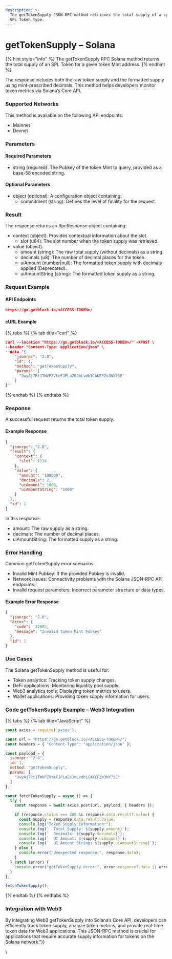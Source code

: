 ```yaml
---
description: >-
  The getTokenSupply JSON-RPC method retrieves the total supply of a specific
  SPL Token type.
---
```


# getTokenSupply – Solana

{% hint style="info" %}
The getTokenSupply RPC Solana method returns the total supply of an SPL Token for a given token Mint address.&#x20;
{% endhint %}

The response includes both the raw token supply and the formatted supply using mint-prescribed decimals. This method helps developers monitor token metrics via Solana’s Core API.

### Supported Networks

This method is available on the following API endpoints:

* Mainnet
* Devnet

### Parameters

#### Required Parameters

* string (required): The Pubkey of the token Mint to query, provided as a base-58 encoded string.

#### Optional Parameters

* object (optional): A configuration object containing:
  * commitment (string): Defines the level of finality for the request.

### Result

The response returns an RpcResponse object containing:

* context (object): Provides contextual information about the slot.
  * slot (u64): The slot number when the token supply was retrieved.
* value (object):
  * amount (string): The raw total supply (without decimals) as a string.
  * decimals (u8): The number of decimal places for the token.
  * uiAmount (number|null): The formatted token supply with decimals applied (Deprecated).
  * uiAmountString (string): The formatted token supply as a string.

### Request Example

#### API Endpoints

```json
https://go.getblock.io/<ACCESS-TOKEN>/
```

#### cURL Example

{% tabs %}
{% tab title="curl" %}
```json
curl --location "https://go.getblock.io/<ACCESS-TOKEN>/" -XPOST \
--header "Content-Type: application/json" \
--data '{
    "jsonrpc": "2.0",
    "id": 1,
    "method": "getTokenSupply",
    "params": [
      "3wyAj7Rt1TWVPZVteFJPLa26JmLvdb1CAKEFZm3NY75E"
    ]
}'
```
{% endtab %}
{% endtabs %}

### Response

A successful request returns the total token supply.

#### Example Response

```json
{
  "jsonrpc": "2.0",
  "result": {
    "context": {
      "slot": 1114
    },
    "value": {
      "amount": "100000",
      "decimals": 2,
      "uiAmount": 1000,
      "uiAmountString": "1000"
    }
  },
  "id": 1
}
```

In this response:

* amount: The raw supply as a string.
* decimals: The number of decimal places.
* uiAmountString: The formatted supply as a string.

### Error Handling

Common getTokenSupply error scenarios:

* Invalid Mint Pubkey: If the provided Pubkey is invalid.
* Network issues: Connectivity problems with the Solana JSON-RPC API endpoints.
* Invalid request parameters: Incorrect parameter structure or data types.

#### Example Error Response

```json
{
  "jsonrpc": "2.0",
  "error": {
    "code": -32602,
    "message": "Invalid token Mint Pubkey"
  },
  "id": 1
}
```

### Use Cases

The Solana getTokenSupply method is useful for:

* Token analytics: Tracking token supply changes.
* DeFi applications: Monitoring liquidity pool supply.
* Web3 analytics tools: Displaying token metrics to users.
* Wallet applications: Providing token supply information for users.

### Code getTokenSupply Example – Web3 Integration

{% tabs %}
{% tab title="JavaScript" %}
```javascript
const axios = require('axios');

const url = "https://go.getblock.io/<ACCESS-TOKEN>/"; 
const headers = { "Content-Type": "application/json" };

const payload = {
  jsonrpc: "2.0",
  id: 1,
  method: "getTokenSupply",
  params: [
    "3wyAj7Rt1TWVPZVteFJPLa26JmLvdb1CAKEFZm3NY75E"
  ]
};

const fetchTokenSupply = async () => {
  try {
    const response = await axios.post(url, payload, { headers });

    if (response.status === 200 && response.data.result?.value) {
      const supply = response.data.result.value;
      console.log("Token Supply Information:");
      console.log(`  Total Supply: ${supply.amount}`);
      console.log(`  Decimals: ${supply.decimals}`);
      console.log(`  UI Amount: ${supply.uiAmount}`);
      console.log(`  UI Amount String: ${supply.uiAmountString}`);
    } else {
      console.error("Unexpected response:", response.data);
    }
  } catch (error) {
    console.error("getTokenSupply error:", error.response?.data || error.message);
  }
};

fetchTokenSupply();

```
{% endtab %}
{% endtabs %}

### Integration with Web3

By integrating Web3 getTokenSupply into Solana’s Core API, developers can efficiently track token supply, analyze token metrics, and provide real-time token data for Web3 applications. This JSON-RPC method is crucial for applications that require accurate supply information for tokens on the Solana network.")}

\
